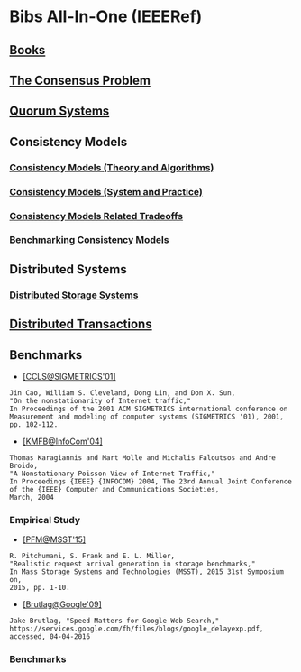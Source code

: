 # Bibs All-In-One (IEEERef)

## [Books](https://github.com/hengxin/research-resources/blob/master/my-research/bib-allinone/bib-allinone-ieeeref/bib-books-ieeeref.md)

## [The Consensus Problem](https://github.com/hengxin/research-resources/blob/master/my-research/bib-allinone/bib-allinone-ieeeref/bib-consensus-ieeeref.md)

## [Quorum Systems](https://github.com/hengxin/research-resources/blob/master/my-research/bib-allinone/bib-allinone-ieeeref/bib-quorum-system-ieeeref.md)

## Consistency Models

### [Consistency Models (Theory and Algorithms)](https://github.com/hengxin/research-resources/blob/master/my-research/bib-allinone/bib-allinone-ieeeref/bib-consistency-models-theory-and-algorithms-ieeeref.md)
### [Consistency Models (System and Practice)](https://github.com/hengxin/research-resources/blob/master/my-research/bib-allinone/bib-allinone-ieeeref/bib-consistency-models-system-and-practice-ieeeref.md)

### [Consistency Models Related Tradeoffs](https://github.com/hengxin/research-resources/blob/master/my-research/bib-allinone/bib-allinone-ieeeref/bib-consistency-models-tradeoffs-ieeeref.md)

### [Benchmarking Consistency Models](https://github.com/hengxin/research-resources/blob/master/my-research/bib-allinone/bib-allinone-ieeeref/bib-benchmarking-consistency-models-ieeeref.md)

## Distributed Systems

### [Distributed Storage Systems](https://github.com/hengxin/research-resources/blob/master/my-research/bib-allinone/bib-allinone-ieeeref/bib-distributed-storage-systems-ieeeref.md)

## [Distributed Transactions](https://github.com/hengxin/research-resources/blob/master/my-research/bib-allinone/bib-allinone-ieeeref/bib-distributed-transactions-ieeeref.md)

## Benchmarks
- [[CCLS@SIGMETRICS'01]](http://dl.acm.org/citation.cfm?id=378440)
```
Jin Cao, William S. Cleveland, Dong Lin, and Don X. Sun,
"On the nonstationarity of Internet traffic," 
In Proceedings of the 2001 ACM SIGMETRICS international conference on Measurement and modeling of computer systems (SIGMETRICS '01), 2001, pp. 102-112. 
```

- [[KMFB@InfoCom'04]](http://research.microsoft.com/pubs/71434/infocom04.pdf)
```
Thomas Karagiannis and Mart Molle and Michalis Faloutsos and Andre Broido,
"A Nonstationary Poisson View of Internet Traffic,"
In Proceedings {IEEE} {INFOCOM} 2004, The 23rd Annual Joint Conference of the {IEEE} Computer and Communications Societies, 
March, 2004
```

### Empirical Study
- [[PFM@MSST'15]](http://ieeexplore.ieee.org/xpls/abs_all.jsp?arnumber=7208286&tag=1)
```
R. Pitchumani, S. Frank and E. L. Miller, 
"Realistic request arrival generation in storage benchmarks,"
In Mass Storage Systems and Technologies (MSST), 2015 31st Symposium on, 
2015, pp. 1-10.
```

- [[Brutlag@Google'09]](https://services.google.com/fh/files/blogs/google_delayexp.pdf)
```
Jake Brutlag, "Speed Matters for Google Web Search," https://services.google.com/fh/files/blogs/google_delayexp.pdf,
accessed, 04-04-2016
```

### Benchmarks
